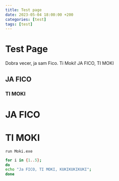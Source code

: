 ```yaml
---
title: Test page
date: 2023-05-04 18:00:00 +200
categories: [test]
tags: [test]
---
```


# Test Page

Dobra vecer, ja sam Fico. Ti Moki! JA FICO, TI MOKI

## JA FICO
### TI MOKI
# JA FICO
# TI MOKI

```
run Moki.exe
```

```bash
for i in {1..5};
do
echo "Ja FICO, TI MOKI, KUKIKUKIKUKI";
done
```

